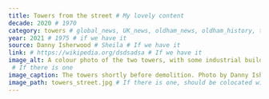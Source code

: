 ```yaml
---
title: Towers from the street # My lovely content
decade: 2020 # 1970
category: towers # global_news, UK_news, oldham_news, oldham_history, towers, surrounding_estate # Always exactly one category
year: 2021 # 1975 # if we have it
source: Danny Isherwood # Sheila # If we have it
link: # https://wikipedia.org/dsdsadsa # If we have it
image_alt: A colour photo of the two towers, with some industrial buildings and a road in the foreground. 
 # If there is one
image_caption: The towers shortly before demolition. Photo by Danny Isherwood # If there is one
image_path: towers_street.jpg # If there is one, should be colocated with the index.md file in the folder
---
```

